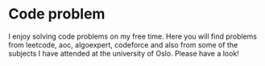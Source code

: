 # Code problem

I enjoy solving code problems on my free time. Here you will find problems from leetcode, aoc, algoexpert, codeforce and also from some of the subjects I have attended at the university of Oslo. Please have a look!
